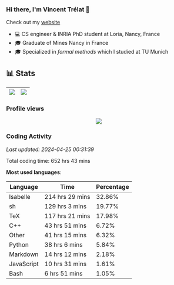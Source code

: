 ### Hi there, I'm Vincent Trélat 👋

Check out my [website](https://vtrelat.github.io)

-   💻 CS engineer & INRIA PhD student at Loria, Nancy, France
-   🎓 Graduate of Mines Nancy in France
-   🎓 Specialized in _formal methods_ which I studied at TU Munich

## 📊 **Stats**

| <img align="center" src="https://readme-stats.clckblog.space/api?username=VTrelat&show_icons=true&include_all_commits=true&theme=tokyonight&hide_border=true" /> | <img align="center" src="https://readme-stats.clckblog.space/api/top-langs/?username=VTrelat&layout=compact&theme=tokyonight&hide_border=true" /> |
| ---------------------------------------------------------------------------------------------------------------------------------------------------------------- | ------------------------------------------------------------------------------------------------------------------------------------------------- |

### Profile views

<p align="center">
 <img src="https://profile-counter.glitch.me/VTrelat/count.svg" />
</p>

<!--automations-->
### Coding Activity
_Last updated: 2024-04-25 00:31:39_

Total coding time: 652 hrs 43 mins

**Most used languages**:

| Language | Time | Percentage |
| ------------- | ------------- | ------------- |
| Isabelle | 214 hrs 29 mins | 32.86% |
| sh | 129 hrs 3 mins | 19.77% |
| TeX | 117 hrs 21 mins | 17.98% |
| C++ | 43 hrs 51 mins | 6.72% |
| Other | 41 hrs 15 mins | 6.32% |
| Python | 38 hrs 6 mins | 5.84% |
| Markdown | 14 hrs 12 mins | 2.18% |
| JavaScript | 10 hrs 31 mins | 1.61% |
| Bash | 6 hrs 51 mins | 1.05% |

